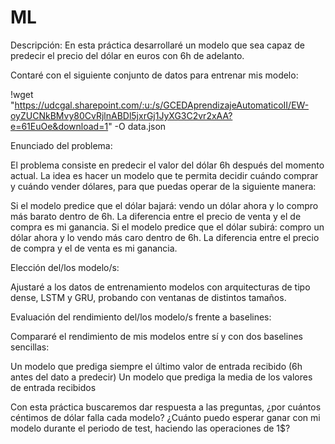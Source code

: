 # ML
Descripción:
En esta práctica desarrollaré un modelo que sea capaz de predecir el precio del dólar en euros con 6h de adelanto.

Contaré con el siguiente conjunto de datos para entrenar mis modelo:

!wget "https://udcgal.sharepoint.com/:u:/s/GCEDAprendizajeAutomaticoII/EW-oyZUCNkBMvy80CvRjlnABDl5jxrGj1JyXG3C2vr2xAA?e=61EuOe&download=1" -O data.json

Enunciado del problema:

El problema consiste en predecir el valor del dólar 6h después del momento actual. La idea es hacer un modelo que te permita decidir cuándo comprar y cuándo vender dólares, para que puedas operar de la siguiente manera:

Si el modelo predice que el dólar bajará: vendo un dólar ahora y lo compro más barato dentro de 6h. La diferencia entre el precio de venta y el de compra es mi ganancia.
Si el modelo predice que el dólar subirá: compro un dólar ahora y lo vendo más caro dentro de 6h. La diferencia entre el precio de compra y el de venta es mi ganancia.

Elección del/los modelo/s:

Ajustaré a los datos de entrenamiento modelos con arquitecturas de tipo dense, LSTM y GRU, probando con ventanas de distintos tamaños.

Evaluación del rendimiento del/los modelo/s frente a baselines:

Compararé el rendimiento de mis modelos entre sí y con dos baselines sencillas:

Un modelo que prediga siempre el último valor de entrada recibido (6h antes del dato a predecir)
Un modelo que prediga la media de los valores de entrada recibidos

Con esta práctica buscaremos dar respuesta a las preguntas, ¿por cuántos céntimos de dólar falla cada modelo? ¿Cuánto puedo esperar ganar con mi modelo durante el periodo de test, haciendo las operaciones de 1$?
